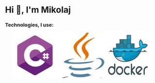 <h1>Hi 👋, I'm Mikolaj</h1>
<h3>Technologies, I use:</h3>
<p align="center">
  <img style="object-fit: cover;" src="./logos/cs.png" width="150" height="150" alt="cs">
  <img style="object-fit: cover;" src="./logos/java.png" width="150" height="150" alt="cs">
  <img style="object-fit: cover;" src="./logos/docker.png" width="150" height="150" alt="cs">
</p>

